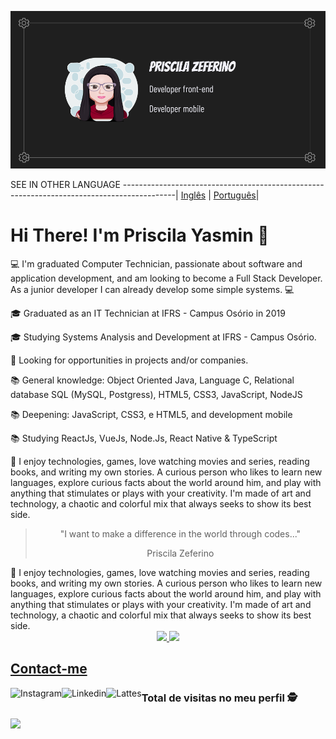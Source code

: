 ![](https://github.com/PriscilaZeferino/PriscilaZeferino/blob/master/cover.png)

SEE IN OTHER LANGUAGE
-------------------------------------------------------------------------------------------| 
[Inglês](https://github.com/PriscilaZeferino/PriscilaZeferino/)                            | 
[Português](https://github.com/PriscilaZeferino/PriscilaZeferino/blob/master/READMEPTBR.md)| 

# Hi There! I'm Priscila Yasmin 👋

:computer:  I'm graduated Computer Technician, passionate about software and application development, and am looking to become a Full Stack Developer. As a junior developer I can already develop some simple systems. :computer:

:mortar_board:  Graduated as an IT Technician at IFRS - Campus Osório in 2019

:mortar_board:  Studying Systems Analysis and Development at IFRS - Campus Osório.

:office:  Looking for opportunities in projects and/or companies.

:books:  General knowledge: Object Oriented Java, Language C, Relational database SQL (MySQL, Postgress), HTML5, CSS3, JavaScript, NodeJS

:books:  Deepening: JavaScript, CSS3, e HTML5, and development mobile

:books:  Studying ReactJs, VueJs, Node.Js, React Native & TypeScript

💬   I enjoy technologies, games, love watching movies and series, reading books, and writing my own stories. A curious person who likes to learn new languages, explore curious facts about the world around him, and play with anything that stimulates or plays with your creativity. I'm made of art and technology, a chaotic and colorful mix that always seeks to show its best side.

<blockquote align="center"> 
"I want to make a difference in the world through codes..."
<p align="center">Priscila Zeferino</p>

</blockquote>
💬   I enjoy technologies, games, love watching movies and series, reading books, and writing my own stories. A curious person who likes to learn new languages, explore curious facts about the world around him, and play with anything that stimulates or plays with your creativity. I'm made of art and technology, a chaotic and colorful mix that always seeks to show its best side.

<div align="center">
  <a href="https://github.com/PriscilaZeferino">
  <img height="180em" src="https://github-readme-stats.vercel.app/api?username=priscilazeferino&show_icons=true&theme=midnight-purple"/>
  <img height="180em" src="https://github-readme-stats.vercel.app/api/top-langs/?username=PriscilaZeferino&layout=compact&theme=midnight-purple&width:494&heigth:99%"/>
</div>


## Contact-me

<a target="_blank" href="https://www.instagram.com/devgirl_pri">
  <img align="left" alt="Instagram" src="https://img.shields.io/badge/-Instagram-6a0dad?style=for-the-badge&logo=Instagram&logoColor=d0b4dc" />
</a>
  
<a target="_blank" href="https://www.linkedin.com/in/priscila-yasmin-da-rocha-zeferino-594b5b175">
  <img align="left" alt="Linkedin" src="https://img.shields.io/badge/-Linkedin-6a0dad?style=for-the-badge&logo=Linkedin&logoColor=d0b4dc" />
</a>
  
  <a target="_blank" href="http://lattes.cnpq.br/0649886104585536">
  <img align="left" alt="Lattes" src="https://img.shields.io/badge/-Lattes-6a0dad?style=for-the-badge&logo=Lattes&logoColor=d0b4dc" />
</a>
  
### Total de visitas no meu perfil :detective:   
 <p align="left"> 
   <img alingn="center" src="https://profile-counter.glitch.me/PriscilaZeferino/count.svg" />
 </p>
